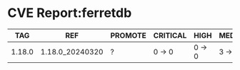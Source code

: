 # CVE Report:ferretdb
|  TAG   |       REF       | PROMOTE | CRITICAL |  HIGH  | MEDIUM |  LOW   | UNKNOWN |
|--------|-----------------|---------|----------|--------|--------|--------|---------|
| 1.18.0 | 1.18.0_20240320 | ?       | 0 -> 0   | 0 -> 0 | 3 -> 3 | 0 -> 0 | 0 -> 0  |
